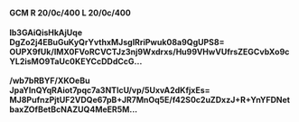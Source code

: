 #### GCM R 20/0c/400 L 20/0c/400
**lb3GAiQisHkAjUqe**<br/>**DgZo2j4EBuGuKyQrYvthxMJsglRriPwuk08a9QgUPS8=**<br/>**OUPX9fUk/lMX0FVoRCVCTJz3nj9Wxdrxs/Hu99VHwVUfrsZEGCvbXo9cYL2isMO9TaUc0KEYCcDDdCcG...**<br/><br/>
**/wb7bRBYF/XKOeBu**<br/>**JpaYlnQYqRAiot7pqc7a3NTlcU/vp/5UxvA2dKfjxEs=**<br/>**MJ8PufnzPjtUF2VDQe67pB+JR7MnOq5E/f42S0c2uZDxzJ+R+YnYFDNetbaxZOfBetBcNAZUQ4MeER5M...**